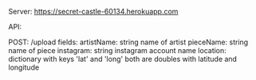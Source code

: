 Server: https://secret-castle-60134.herokuapp.com

API:

POST: /upload
fields: 
artistName: string name of artist
pieceName: string name of piece
instagram: string instagram account name
location: dictionary with keys 'lat' and 'long' both are doubles with latitude and longitude 
 